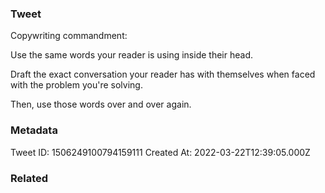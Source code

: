 ### Tweet
Copywriting commandment:

Use the same words your reader is using inside their head. 

Draft the exact conversation your reader has with themselves when faced with the problem you're solving.

Then, use those words over and over again.

### Metadata
Tweet ID: 1506249100794159111
Created At: 2022-03-22T12:39:05.000Z

### Related

